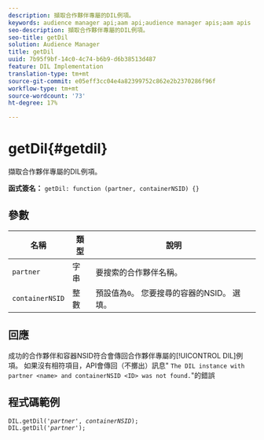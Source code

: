 ```yaml
---
description: 擷取合作夥伴專屬的DIL例項。
keywords: audience manager api;aam api;audience manager apis;aam apis
seo-description: 擷取合作夥伴專屬的DIL例項。
seo-title: getDil
solution: Audience Manager
title: getDil
uuid: 7b95f9bf-14c0-4c74-b6b9-d6b38513d487
feature: DIL Implementation
translation-type: tm+mt
source-git-commit: e05eff3cc04e4a82399752c862e2b2370286f96f
workflow-type: tm+mt
source-wordcount: '73'
ht-degree: 17%

---
```



# getDil{#getdil}

擷取合作夥伴專屬的DIL例項。

**函式簽名：** `getDil: function (partner, containerNSID) {}`

<!-- r_dil_get_dil.xml -->

## 參數

| 名稱 | 類型 | 說明 |
|---|---|---|
| `partner` | 字串 | 要搜索的合作夥伴名稱。 |
| `containerNSID` | 整數 | 預設值為`0`。 您要搜尋的容器的NSID。 選填。 |

## 回應

成功的合作夥伴和容器NSID符合會傳回合作夥伴專屬的[!UICONTROL DIL]例項。 如果沒有相符項目，API會傳回（不擲出）訊息&quot; `The DIL instance with partner <name> and containerNSID <ID> was not found.`&quot;的錯誤

## 程式碼範例

<pre class="java"><code>DIL.getDil('<i>partner</i>', <i>containerNSID</i>); 
DIL.getDil('<i>partner</i>');</code></pre>

